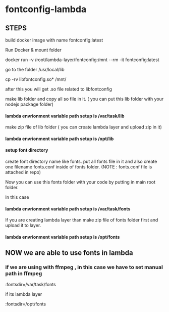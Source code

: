# fontconfig-lambda

## STEPS

build docker image with name fontconfig:latest

Run Docker & mount folder

docker run -v /root/lambda-layer/fontconfig:/mnt --rm -it fontconfig:latest

go to the folder /usr/local/lib

cp -rv libfontconfig.so* /mnt/

after this you will get .so file related to libfontconfig

make lib folder and copy all so file in it. ( you can put this lib folder with your nodejs package folder)

#### lambda envrionment variable path setup is /var/task/lib

make zip file of lib folder ( you can create lambda layer and upload zip in it)


#### lambda envrionment variable path setup is /opt/lib


#### setup font directory

create font directory name like fonts.
put all fonts file in it and also create one filename fonts.conf inside of fonts folder. (NOTE : fonts.conf file is attached in repo)

Now you can use this fonts folder with your code by putting in main root folder. 

In this case 

#### lambda envrionment variable path setup is /var/task/fonts

If you are creating lambda layer than make zip file of fonts folder first and upload it to layer.

#### lambda envrionment variable path setup is /opt/fonts


## NOW we are able to use fonts in lambda 

### if we are using with ffmpeg , in this case we have to set manual path in ffmpeg 

:fontsdir=/var/task/fonts

if its lambda layer

:fontsdir=/opt/fonts

